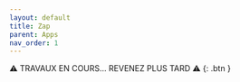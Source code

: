 ```yaml
---
layout: default
title: Zap
parent: Apps
nav_order: 1
---
```



⚠️ TRAVAUX EN COURS... REVENEZ PLUS TARD ⚠️
{: .btn }
